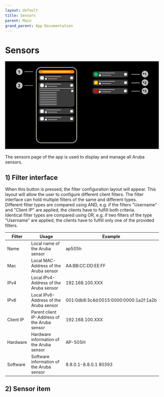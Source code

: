 ```yaml
---
layout: default
title: Sensors
parent: Main
grand_parent: App Documentation
---
```


# Sensors

![Sensors Scheme](../images/main_sensors.svg)

The sensors page of the app is used to display and manage all Aruba sensors.

## 1) Filter interface

When this button is pressed, the filter configuration layout will appear. This layout will allow the user to configure different client filters. The filter interface can hold multiple filters of the same and different types.  
Different filter types are compared using AND, e.g. if the filters "Username" and "Client IP" are applied, the clients have to fulfill both criteria.  
Identical filter types are compared using OR, e.g. if two filters of the type "Username" are applied, the clients have to fulfill only one of the provided filters. 

|Filter|Usage|Example|
|-|-|-|
|Name|Local name of the Aruba sensor|ap505h|
|Mac|Local MAC-Address of the Aruba sensor|AA:BB:CC:DD:EE:FF|
|IPv4|Local IPv4-Address of the Aruba sensor|192.168.100.XXX|
|IPv6|Local IPv6-Address of the Aruba sensor|001:0db8:3c4d:0015:0000:0000:1a2f:1a2b|
|Client IP|Parent client IP-Address of the Aruba sensor|192.168.100.XXX|
|Hardware|Hardware information of the Aruba sensor|AP-505H|
|Software|Software information of the Aruba sensor|8.8.0.1-8.8.0.1 80393|

## 2) Sensor item

